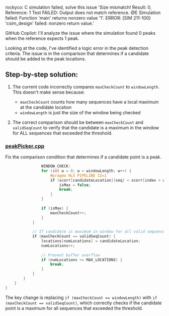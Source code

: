 rockyco: C simulation failed, solve this issue 'Size mismatch! Result: 0, Reference: 1
Test FAILED: Output does not match reference.
@E Simulation failed: Function 'main' returns nonzero value '1'.
ERROR: [SIM 211-100] 'csim_design' failed: nonzero return value.'

GitHub Copilot: I'll analyze the issue where the simulation found 0 peaks when the reference expects 1 peak.

Looking at the code, I've identified a logic error in the peak detection criteria. The issue is in the comparison that determines if a candidate should be added to the peak locations.

## Step-by-step solution:

1. The current code incorrectly compares `maxCheckCount` to `windowLength`. This doesn't make sense because:
   - `maxCheckCount` counts how many sequences have a local maximum at the candidate location
   - `windowLength` is just the size of the window being checked

2. The correct comparison should be between `maxCheckCount` and `validSeqCount` to verify that the candidate is a maximum in the window for ALL sequences that exceeded the threshold.

### [peakPicker.cpp](file:///home/jielei/Projects/UTS/peakPicker/HLS/origin/peakPicker.cpp)

Fix the comparison condition that determines if a candidate point is a peak.

````cpp
                WINDOW_CHECK:
                for (int w = 0; w < windowLength; w++) {
                    #pragma HLS PIPELINE II=1
                    if (xcorr[candidateLocation][seq] < xcorr[index + w][seq]) {
                        isMax = false;
                        break;
                    }
                }
                
                if (isMax) {
                    maxCheckCount++;
                }
            }
            
            // If candidate is maximum in window for all valid sequences, add to peak locations
            if (maxCheckCount == validSeqCount) {
                locations[numLocations] = candidateLocation;
                numLocations++;
                
                // Prevent buffer overflow
                if (numLocations >= MAX_LOCATIONS) {
                    break;
                }
            }
        }
    }
}
````

The key change is replacing `if (maxCheckCount == windowLength)` with `if (maxCheckCount == validSeqCount)`, which correctly checks if the candidate point is a maximum for all sequences that exceeded the threshold.

